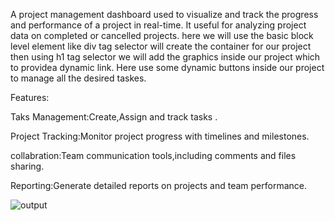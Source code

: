 A project management dashboard used to visualize and track the progress and performance of a project in real-time. It useful for analyzing project data on completed  or cancelled projects.
here we will use the basic block level element like div tag selector will create the container for our project then using h1 tag selector we will add the graphics inside our project which 
to providea dynamic link. Here use some dynamic buttons inside our project to manage all the desired taskes.

Features:

Taks Management:Create,Assign and track tasks .

Project Tracking:Monitor project progress with timelines and milestones.

collabration:Team communication tools,including comments and files sharing.

Reporting:Generate detailed reports on projects and team performance.

![output](https://github.com/Varsha7-13/Project-Management-/assets/139346275/337944b5-01ba-4fd0-b01f-55f2b605988f)
